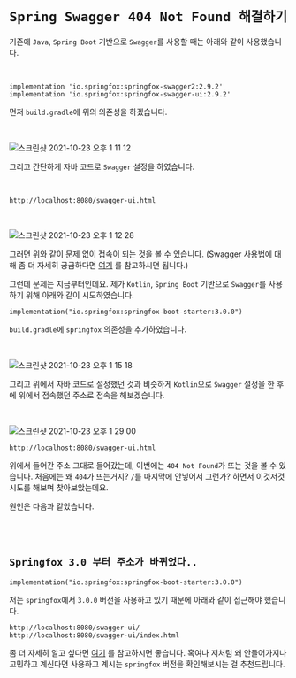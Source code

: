 # `Spring Swagger 404 Not Found 해결하기`

기존에 `Java`, `Spring Boot` 기반으로 `Swagger`를 사용할 때는 아래와 같이 사용했습니다. 

<br>

```
implementation 'io.springfox:springfox-swagger2:2.9.2'
implementation 'io.springfox:springfox-swagger-ui:2.9.2'
```

먼저 `build.gradle`에 위의 의존성을 하겠습니다. 

<br>

![스크린샷 2021-10-23 오후 1 11 12](https://user-images.githubusercontent.com/45676906/138541957-31b322de-f9a8-48b4-b1cf-15314babe811.png)

그리고 간단하게 자바 코드로 `Swagger` 설정을 하였습니다. 

<br>

```
http://localhost:8080/swagger-ui.html
```

<br>

![스크린샷 2021-10-23 오후 1 12 28](https://user-images.githubusercontent.com/45676906/138541976-a6751e75-22a9-410f-bf06-c671d68e9ff1.png)

그러면 위와 같이 문제 없이 접속이 되는 것을 볼 수 있습니다. (Swagger 사용법에 대해 좀 더 자세히 궁금하다면 [여기](https://devlog-wjdrbs96.tistory.com/322?category=882974) 를 참고하시면 됩니다.)

그런데 문제는 지금부터인데요. 제가 `Kotlin`, `Spring Boot` 기반으로 `Swagger`를 사용하기 위해 아래와 같이 시도하였습니다. 

```
implementation("io.springfox:springfox-boot-starter:3.0.0")
```

`build.gradle`에 `springfox` 의존성을 추가하였습니다. 

<br>

![스크린샷 2021-10-23 오후 1 15 18](https://user-images.githubusercontent.com/45676906/138542021-77b64f91-8cf7-409d-b1cc-17f78e806218.png)

그리고 위에서 자바 코드로 설정했던 것과 비슷하게 `Kotlin`으로 `Swagger` 설정을 한 후에 위에서 접속했던 주소로 접속을 해보겠습니다. 

<br>

![스크린샷 2021-10-23 오후 1 29 00](https://user-images.githubusercontent.com/45676906/138542329-1cfcb600-ec35-4526-8b8d-dd03cb60cd21.png)

```
http://localhost:8080/swagger-ui.html
```

위에서 들어간 주소 그대로 들어갔는데, 이번에는 `404 Not Found`가 뜨는 것을 볼 수 있습니다. 처음에는 왜 `404`가 뜨는거지? `/`를 마지막에 안넣어서 그런가? 하면서 이것저것 시도를 해보며 찾아보았는데요. 

원인은 다음과 같았습니다. 

<br> <br>

## `Springfox 3.0 부터 주소가 바뀌었다..`

```
implementation("io.springfox:springfox-boot-starter:3.0.0")
```

저는 `springfox`에서 `3.0.0` 버전을 사용하고 있기 때문에 아래와 같이 접근해야 했습니다. 

```
http://localhost:8080/swagger-ui/
http://localhost:8080/swagger-ui/index.html
```

좀 더 자세히 알고 싶다면 [여기](https://github.com/springfox/springfox/issues/3360) 를 참고하시면 좋습니다. 혹여나 저처럼 왜 안들어가지나 고민하고 계신다면 사용하고 계시는 `springfox` 버전을 확인해보시는 걸 추천드립니다. 